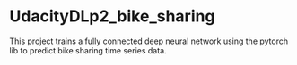 # UdacityDLp2_bike_sharing
This project trains a fully connected deep neural network using the pytorch lib to predict bike sharing time series data.
